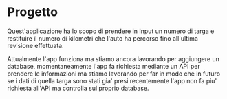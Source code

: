 # Progetto

Quest'applicazione ha lo scopo di prendere in Input un numero di targa e restituire il numero di kilometri che l'auto ha percorso fino all'ultima revisione effettuata.

Attualmente l'app funziona ma stiamo ancora lavorando per aggiungere un database, momentaneamente l'app fa richiesta mediante un API per prendere le informazioni ma stiamo lavorando per far in modo che in futuro se i dati di quella targa sono stati gia' presi recentemente
l'app non fa piu' richiesta all'API ma controlla sul proprio database.
